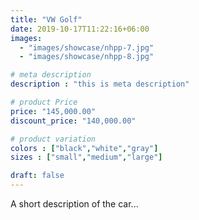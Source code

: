 ```yaml
---
title: "VW Golf"
date: 2019-10-17T11:22:16+06:00
images: 
  - "images/showcase/nhpp-7.jpg"
  - "images/showcase/nhpp-8.jpg"

# meta description
description : "this is meta description"

# product Price
price: "145,000.00"
discount_price: "140,000.00"

# product variation
colors : ["black","white","gray"]
sizes : ["small","medium","large"]

draft: false
---
```


A short description of the car...